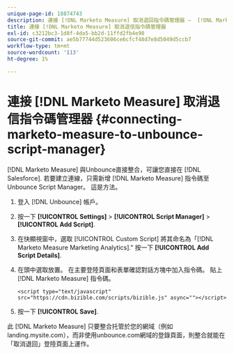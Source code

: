 ```yaml
---
unique-page-id: 18874743
description: 連接 [!DNL Marketo Measure] 取消退回指令碼管理器 —  [!DNL Marketo Measure]  — 產品檔案
title: 連接 [!DNL Marketo Measure] 取消退信指令碼管理器
exl-id: c3212bc3-1d8f-4da5-bb2d-11ffd2fb4e98
source-git-commit: ae5b77744d523606ce6cfcf48d7e8d5049d5ccb7
workflow-type: tm+mt
source-wordcount: '113'
ht-degree: 1%

---
```


# 連接 [!DNL Marketo Measure] 取消退信指令碼管理器 {#connecting-marketo-measure-to-unbounce-script-manager}

[!DNL Marketo Measure] 與Unbounce直接整合，可讓您直接在 [!DNL Salesforce]. 若要建立連線，只需新增 [!DNL Marketo Measure] 指令碼至Unbounce Script Manager。 這是方法。

1. 登入 [!DNL Unbounce] 帳戶。
1. 按一下 **[!UICONTROL Settings]** > **[!UICONTROL Script Manager]** > **[!UICONTROL Add Script]**.
1. 在快顯視窗中，選取 [!UICONTROL Custom Script] 將其命名為「[!DNL Marketo Measure Marketing Analytics].&quot; 按一下 **[!UICONTROL Add Script Details]**.
1. 在頭中選取放置。 在主要登陸頁面和表單確認對話方塊中加入指令碼。 貼上 [!DNL Marketo Measure] 指令碼。

   `<script type="text/javascript" src="https://cdn.bizible.com/scripts/bizible.js" async=""></script>`

1. 按一下 **[!UICONTROL Save]**.

此 [!DNL Marketo Measure] 只要整合托管於您的網域（例如landing.mysite.com），而非使用unbounce.com網域的登錄頁面，則整合就能在「取消退回」登陸頁面上運作。
